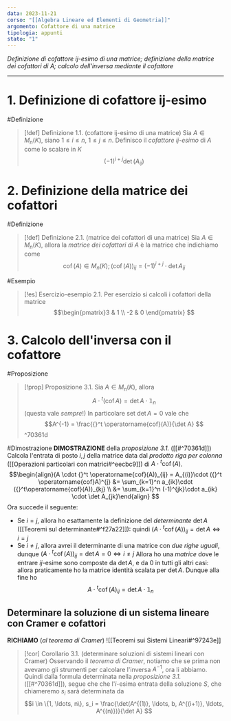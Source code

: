 ```yaml
---
data: 2023-11-21
corso: "[[Algebra Lineare ed Elementi di Geometria]]"
argomento: Cofattore di una matrice
tipologia: appunti
stato: "1"
---
```

*Definizione di cofattore ij-esimo di una matrice; definizione della matrice dei cofattori di A; calcolo dell'inversa mediante il cofattore*
- - -
# 1. Definizione di cofattore ij-esimo
#Definizione 
>[!def] Definizione 1.1. (cofattore ij-esimo di una matrice)
>Sia $A \in M_n(K)$, siano $1 \leq i \leq n$, $1 \leq j \leq n$.
>Definisco il *cofattore ij-esimo* di $A$ come lo scalare in $K$
>$$(-1)^{i+j}\det(A_{ij})$$
# 2. Definizione della matrice dei cofattori
#Definizione 
> [!def] Definizione 2.1. (matrice dei cofattori di una matrice)
> Sia $A \in M_n(K)$, allora la *matrice dei cofattori di* $A$ è la matrice che indichiamo come
> $$\operatorname{cof}(A) \in M_n(K); (\operatorname{cof}(A))_{ij} = (-1)^{i+j}\cdot \det A_{ij} $$

#Esempio 
> [!es] Esercizio-esempio 2.1.
> Per esercizio si calcoli i cofattori della matrice
> $$\begin{pmatrix}3 & 1 \\ -2 & 0 \end{pmatrix} $$
# 3. Calcolo dell'inversa con il cofattore
#Proposizione 
> [!prop] Proposizione 3.1.
> Sia $A \in M_n (K)$, allora
> $$A \cdot {}^t(\operatorname{cof} A) = \det A \cdot \mathbb{1}_n $$
> (questa vale *sempre*!)
> In particolare set $\det A = 0$ vale che
> $$A^{-1} = \frac{{}^t \operatorname{cof}(A)}{\det A} $$
^70361d

#Dimostrazione 
**DIMOSTRAZIONE** della *proposizione 3.1.* ([[#^70361d]])
Calcola l'entrata di posto $i,j$ della matrice data dal *prodotto riga per colonna* ([[Operazioni particolari con matrici#^eecbc9]]) di $A \cdot {}^t \operatorname{cof}(A)$.
$$\begin{align}(A \cdot {}^t \operatorname{cof}(A))_{ij} = A_{(i)}\cdot ({}^t \operatorname{cof}A)^{j} &= \sum_{k=1}^n a_{ik}\cdot ({}^t\operatorname{cof}(A))_{kj} \\ &= \sum_{k=1}^n (-1)^{jk}\cdot a_{ik} \cdot \det A_{jk}\end{align} $$
Ora succede il seguente:
- Se $i=j$, allora ho esattamente la definizione del *determinante* $\det A$ ([[Teoremi sul determinante#^f27a22]]): quindi $(A \cdot {}^t \operatorname{cof}(A))_{ij} = \det A \iff i=j$
- Se $i \neq j$, allora avrei il determinante di una matrice con *due righe uguali*, dunque $(A \cdot {}^t \operatorname{cof}(A))_{ij} = \det A = 0 \iff i\neq j$
Allora ho una *matrice* dove le entrare $ij$-esime sono composte da $\det A$, e da $0$ in tutti gli altri casi: allora praticamente ho la matrice identità scalata per $\det A$. Dunque alla fine ho
$$A \cdot {}^t \operatorname{cof}(A)_{ij} = \det A \cdot \mathbb{1}_n $$

## Determinare la soluzione di un sistema lineare con Cramer e cofattori
**RICHIAMO** (*al teorema di Cramer*)
![[Teoremi sui Sistemi Lineari#^97243e]]

> [!cor] Corollario 3.1. (determinare soluzioni di sistemi lineari con Cramer)
Osservando il *teorema di Cramer*, notiamo che se prima non avevamo gli strumenti per calcolare l'inversa $A^{-1}$, ora li abbiamo.
Quindi dalla formula determinata nella *proposizione 3.1.* ([[#^70361d]]), segue che che l'$i$-esima entrata della soluzione $S$, che chiameremo $s_i$ sarà determinata da
$$i \in \{1, \ldots, n\}, s_i = \frac{\det(A^{(1)}, \ldots, b, A^{(i+1)}, \ldots, A^{(n)})}{\det A} $$
